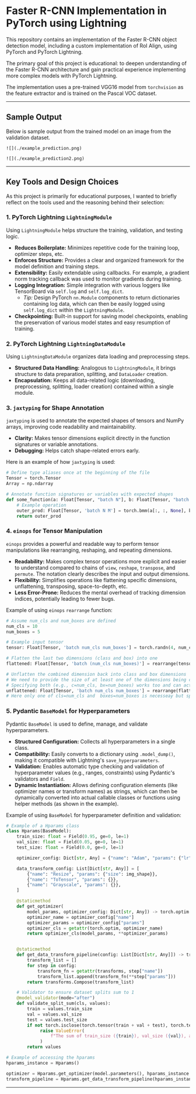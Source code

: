 # Faster R-CNN Implementation in PyTorch using Lightning

This repository contains an implementation of the Faster R-CNN object detection model, including a custom implementation of RoI Align, using PyTorch and PyTorch Lightning.

The primary goal of this project is educational: to deepen understanding of the Faster R-CNN architecture and gain practical experience implementing more complex models with PyTorch Lightning.

The implementation uses a pre-trained VGG16 model from `torchvision` as the feature extractor and is trained on the Pascal VOC dataset.

---

## Sample Output

Below is sample output from the trained model on an image from the validation dataset.

```
![](./example_prediction.png)
```

```
![](./example_prediction2.png)
```

---

## Key Tools and Design Choices

As this project is primarily for educational purposes, I wanted to briefly reflect on the tools used and the reasoning behind their selection:

### 1. PyTorch Lightning `LightningModule`

Using `LightningModule` helps structure the training, validation, and testing logic.

* **Reduces Boilerplate:** Minimizes repetitive code for the training loop, optimizer steps, etc.
* **Enforces Structure:** Provides a clear and organized framework for the model definition and training steps.
* **Extensibility:** Easily extendable using callbacks. For example, a gradient norm tracking callback was used to monitor gradients during training.
* **Logging Integration:** Simple integration with various loggers like TensorBoard via `self.log` and `self.log_dict`.
  * *Tip:* Design PyTorch `nn.Module` components to return dictionaries containing log data, which can then be easily logged using `self.log_dict` within the `LightningModule`.
* **Checkpointing:** Built-in support for saving model checkpoints, enabling the preservation of various model states and easy resumption of training.

### 2. PyTorch Lightning `LightningDataModule`

Using `LightningDataModule` organizes data loading and preprocessing steps.

* **Structured Data Handling:** Analogous to `LightningModule`, it brings structure to data preparation, splitting, and `DataLoader` creation.
* **Encapsulation:** Keeps all data-related logic (downloading, preprocessing, splitting, loader creation) contained within a single module.

### 3. `jaxtyping` for Shape Annotation

`jaxtyping` is used to annotate the expected shapes of tensors and NumPy arrays, improving code readability and maintainability.

* **Clarity:** Makes tensor dimensions explicit directly in the function signatures or variable annotations.
* **Debugging:** Helps catch shape-related errors early.

Here is an example of how `jaxtyping` is used:

```python
# Define type aliases once at the beginning of the file
Tensor = torch.Tensor
Array = np.ndarray

# Annotate function signatures or variables with expected shapes
def some_function(a: Float[Tensor, "batch N"], b: Float[Tensor, "batch M"]) -> Float[Tensor, "batch N M"]:
    # Example operation
    outer_prod: Float[Tensor, 'batch N M'] = torch.bmm(a[:, :, None], b[:, None,:]) 
    return outer_prod
```

### 4. `einops` for Tensor Manipulation

`einops` provides a powerful and readable way to perform tensor manipulations like rearranging, reshaping, and repeating dimensions.

* **Readability:** Makes complex tensor operations more explicit and easier to understand compared to chains of `view`, `reshape`, `transpose`, and `permute`. The notation clearly describes the input and output dimensions.
* **Flexibility:** Simplifies operations like flattening specific dimensions, unflattening, transposing, space-to-depth, etc.
* **Less Error-Prone:** Reduces the mental overhead of tracking dimension indices, potentially leading to fewer bugs.

Example of using `einops` `rearrange` function:

```python
# Assume num_cls and num_boxes are defined
num_cls = 10
num_boxes = 5

# Example input tensor
tensor: Float[Tensor, 'batch num_cls num_boxes'] = torch.randn(4, num_cls, num_boxes)

# Flatten the last two dimensions (class and box) into one
flattened: Float[Tensor, 'batch (num_cls num_boxes)'] = rearrange(tensor, 'batch cls boxes -> batch (cls boxes)')

# Unflatten the combined dimension back into class and box dimensions
# We need to provide the size of at least one of the dimensions being created.
# Specifying both (e.g., c=num_cls, bx=num_boxes) works too and can act as a double-check.
unflattened: Float[Tensor, 'batch num_cls num_boxes'] = rearrange(flattened, 'batch (cls boxes) -> batch cls boxes', cls=num_cls, boxes=num_boxes)
# Here only one of cls=num_cls and  boxes=num_boxes is necesseay but specifeing both helps to doouble check
```

### 5. Pydantic `BaseModel` for Hyperparameters

Pydantic `BaseModel` is used to define, manage, and validate hyperparameters.

* **Structured Configuration:** Collects all hyperparameters in a single class.
* **Compatibility:** Easily converts to a dictionary using `.model_dump()`, making it compatible with Lightning's `save_hyperparameters`.
* **Validation:** Enables automatic type checking and validation of hyperparameter values (e.g., ranges, constraints) using Pydantic's validators and `Field`.
* **Dynamic Instantiation:** Allows defining configuration elements (like optimizer names or transform names) as strings, which can then be dynamically converted into actual callable classes or functions using helper methods (as shown in the example).

Example of using `BaseModel` for hyperparameter definition and validation:

```python
# Example of a Hparams class
class Hparams(BaseModel):
    train_size: float = Field(0.95, ge=0, le=1)
    val_size: float = Field(0.05, ge=0, le=1)
    test_size: float = Field(0.0, ge=0, le=1)

    optimizer_config: Dict[str, Any] = {"name": "Adam", "params": {"lr": 1e-3},}

    data_transform_config: List[Dict[str, Any]] = [
        {"name": "Resize", "params": {"size": img_shape}},
        {"name": "ToTensor", "params": {}},
        {"name": "Grayscale", "params": {}},
    ]

    @staticmethod
    def get_optimizer(
        model_params, optimizer_config: Dict[str, Any]) -> torch.optim.Optimizer:
        optimizer_name = optimizer_config["name"]
        optimizer_params = optimizer_config["params"]
        optimizer_cls = getattr(torch.optim, optimizer_name)
        return optimizer_cls(model_params, **optimizer_params)


    @staticmethod
    def get_data_transform_pipeline(config: List[Dict[str, Any]]) -> transforms.Compose:
        transform_list = []
        for step in config:
            transform_fn = getattr(transforms, step["name"])
            transform_list.append(transform_fn(**step["params"]))
        return transforms.Compose(transform_list)

    # Validator to ensure dataset splits sum to 1
    @model_validator(mode="after")
    def validate_split_sum(cls, values):
        train = values.train_size
        val = values.val_size
        test = values.test_size
        if not torch.isclose(torch.tensor(train + val + test), torch.tensor(1.0)):
             raise ValueError(
                 f"The sum of train_size ({train}), val_size ({val}), and test_size ({test}) must be 1"
             )
        return values

# Example of accessing the hparams
hparams_instance = Hparams()

optimizer = Hparams.get_optimizer(model.parameters(), hparams_instance.optimizer_config)
transform_pipeline = Hparams.get_data_transform_pipeline(hparams_instance.data_transform_config)
```

---
